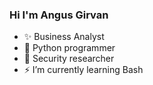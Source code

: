 ### Hi I'm Angus Girvan

- ✨ Business Analyst
- 🤖 Python programmer
- 💾 Security researcher
- ⚡ I’m currently learning Bash

